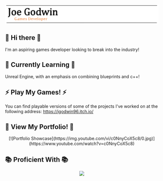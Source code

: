 
<img src="/img/header-logo.svg">

## 👋 Hi there 👋

I'm an aspiring games developer looking to break into the industry!

## 🌱 Currently Learning 🌱 ##

Unreal Engine, with an emphasis on combining blueprints and c++!

## ⚡ Play My Games! ⚡

You can find playable versions of some of the projects I've worked on at the following address: https://jgodwin96.itch.io/

## 🎥 View My Portfolio! 🎥

<p align="center">
[![Portfolio Showcase](https://img.youtube.com/vi/c0NnyCoX5c8/0.jpg)](https://www.youtube.com/watch?v=c0NnyCoX5c8)
</p>

## 📚 Proficient With 📚

<p align="center">
  <a href="https://skillicons.dev">
    <img src="https://skillicons.dev/icons?i=cs,cpp,blender,figma,github,unity,unreal,rider,vscode" />
  </a>
</p>
<!--
**0911jgodwin/0911jgodwin** is a ✨ _special_ ✨ repository because its `README.md` (this file) appears on your GitHub profile.

Here are some ideas to get you started:

- 🔭 I’m currently working on ...
- 🌱 I’m currently learning ...
- 👯 I’m looking to collaborate on ...
- 🤔 I’m looking for help with ...
- 💬 Ask me about ...
- 📫 How to reach me: ...
- 😄 Pronouns: ...
- ⚡ Fun fact: ...
-->
